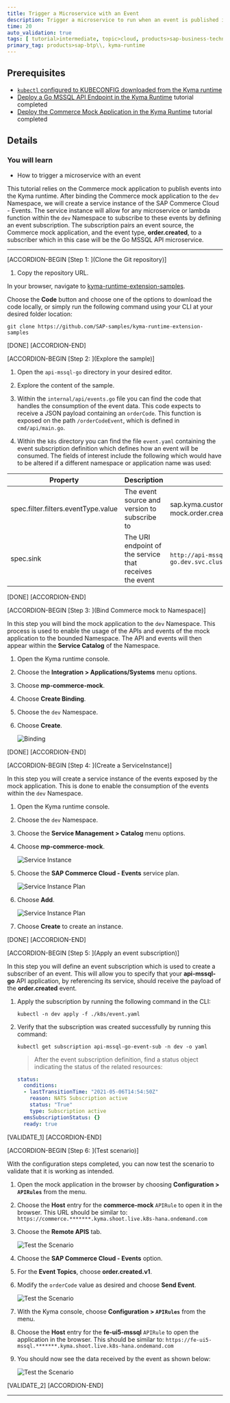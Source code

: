 ```yaml
---
title: Trigger a Microservice with an Event
description: Trigger a microservice to run when an event is published into the Kyma runtime.
time: 20
auto_validation: true
tags: [ tutorial>intermediate, topic>cloud, products>sap-business-technology-platform]
primary_tag: products>sap-btp\\, kyma-runtime
---
```


## Prerequisites
 - [`kubectl` configured to KUBECONFIG downloaded from the Kyma runtime](cp-kyma-download-cli)
 - [Deploy a Go MSSQL API Endpoint in the Kyma Runtime](cp-kyma-api-mssql-golang) tutorial completed
 - [Deploy the Commerce Mock Application in the Kyma Runtime](cp-kyma-mocks) tutorial completed

## Details
### You will learn
  - How to trigger a microservice with an event

This tutorial relies on the Commerce mock application to publish events into the Kyma runtime. After binding the Commerce mock application to the `dev` Namespace, we will create a service instance of the SAP Commerce Cloud - Events. The service instance will allow for any microservice or lambda function within the `dev` Namespace to subscribe to these events by defining an event subscription. The subscription pairs an event source, the Commerce mock application, and the event type, **order.created**, to a subscriber which in this case will be the Go MSSQL API microservice.

---

[ACCORDION-BEGIN [Step 1: ](Clone the Git repository)]

1. Copy the repository URL.

  In your browser, navigate to [kyma-runtime-extension-samples](https://github.com/SAP-samples/kyma-runtime-extension-samples).

  Choose the **Code** button and choose one of the options to download the code locally, or simply run the following command using your CLI at your desired folder location:

```Shell/Bash
git clone https://github.com/SAP-samples/kyma-runtime-extension-samples
```



[DONE]
[ACCORDION-END]

[ACCORDION-BEGIN [Step 2: ](Explore the sample)]

1. Open the `api-mssql-go` directory in your desired editor.

2. Explore the content of the sample.

3. Within the `internal/api/events.go` file you can find the code that handles the consumption of the event data. This code expects to receive a JSON payload containing an `orderCode`. This function is exposed on the path `/orderCodeEvent`, which is defined in `cmd/api/main.go`.

4. Within the `k8s` directory you can find the file `event.yaml` containing the event subscription definition which defines how an event will be consumed. The fields of interest include the following which would have to be altered if a different namespace or application name was used:

| Property                                | Description                                                   | Value                                                         |
|-----------------------------------------|---------------------------------------------------------------|---------------------------------------------------------------|
| spec.filter.filters.eventType.value     | The event source and version to subscribe to                  | sap.kyma.custom.mp-commerce-mock.order.created.v1             |
| spec.sink                               | The URI endpoint of the service that receives the event       | `http://api-mssql-go.dev.svc.cluster.local:80/orderCodeEvent` |



[DONE]
[ACCORDION-END]


[ACCORDION-BEGIN [Step 3: ](Bind Commerce mock to Namespace)]

In this step you will bind the mock application to the `dev` Namespace. This process is used to enable the usage of the APIs and events of the mock application to the bounded Namespace. The API and events will then appear within the **Service Catalog** of the Namespace.

1. Open the Kyma runtime console.

2. Choose the **Integration > Applications/Systems** menu options.

3. Choose **mp-commerce-mock**.

4. Choose **Create Binding**.

5. Choose the `dev` Namespace.

6. Choose **Create**.

    ![Binding](binding.png)

[DONE]
[ACCORDION-END]

[ACCORDION-BEGIN [Step 4: ](Create a ServiceInstance)]

In this step you will create a service instance of the events exposed by the mock application. This is done to enable the consumption of the events within the `dev` Namespace.

1. Open the Kyma runtime console.

2. Choose the `dev` Namespace.

3. Choose the **Service Management > Catalog** menu options.

4. Choose **mp-commerce-mock**.

    ![Service Instance](service-instance-1.png)

5. Choose the **SAP Commerce Cloud - Events** service plan.

    ![Service Instance Plan](service-instance-2.png)

6. Choose **Add**.

    ![Service Instance Plan](service-instance-3.png)

7. Choose **Create** to create an instance.

[DONE]
[ACCORDION-END]

[ACCORDION-BEGIN [Step 5: ](Apply an event subscription)]

In this step you will define an event subscription which is used to create a subscriber of an event. This will allow you to specify that your **api-mssql-go** API application, by referencing its service, should receive the payload of the **order.created** event.

1. Apply the subscription by running the following command in the CLI:

    ```Shell/Bash
    kubectl -n dev apply -f ./k8s/event.yaml
    ```

2. Verify that the subscription was created successfully by running this command:

    ```Shell/Bash
    kubectl get subscription api-mssql-go-event-sub -n dev -o yaml
    ```

    > After the event subscription definition, find a status object indicating the status of the related resources:

    ```yaml
    status:
      conditions:
      - lastTransitionTime: "2021-05-06T14:54:50Z"
        reason: NATS Subscription active
        status: "True"
        type: Subscription active
      emsSubscriptionStatus: {}
      ready: true
    ```

[VALIDATE_1]
[ACCORDION-END]

[ACCORDION-BEGIN [Step 6: ](Test scenario)]

With the configuration steps completed, you can now test the scenario to validate that it is working as intended.

1. Open the mock application in the browser by choosing **Configuration > `APIRules`** from the menu.

2. Choose the **Host** entry for the **commerce-mock** `APIRule` to open it in the browser. This URL should be similar to:
`https://commerce.*******.kyma.shoot.live.k8s-hana.ondemand.com`

3. Choose the **Remote APIS** tab.

    ![Test the Scenario](test-scenario-1.png)

4. Choose the **SAP Commerce Cloud - Events** option.

5. For the **Event Topics**, choose **order.created.v1**.

6. Modify the `orderCode` value as desired and choose **Send Event**.

    ![Test the Scenario](test-scenario-2.png)

7. With the Kyma console, choose **Configuration > `APIRules`** from the menu.

8. Choose the **Host** entry for the **fe-ui5-mssql** `APIRule` to open the application in the browser. This should be similar to:
`https://fe-ui5-mssql.*******.kyma.shoot.live.k8s-hana.ondemand.com`

9. You should now see the data received by the event as shown below:

    ![Test the Scenario](test-scenario-3.png)

[VALIDATE_2]
[ACCORDION-END]


---
